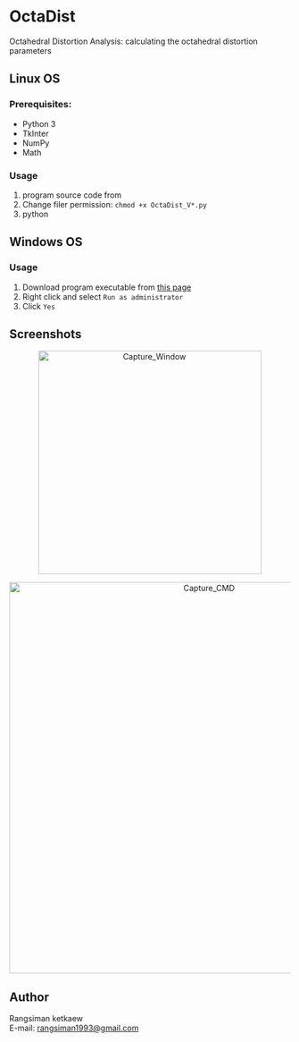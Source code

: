 # OctaDist
Octahedral Distortion Analysis: calculating the octahedral distortion parameters

## Linux OS
### Prerequisites:
- Python 3
- TkInter
- NumPy
- Math
### Usage
1. program source code from 
2. Change filer permission: `chmod +x OctaDist_V*.py`
3. python

## Windows OS
### Usage
1. Download program executable from [this page](https://github.com/rangsimanketkaew/OctaDist/releases)
2. Right click and select `Run as administrator`
3. Click `Yes`

## Screenshots
<p align="center">
   <img alt="Capture_Window" src="https://github.com/rangsimanketkaew/OctaDist/blob/master/Capture_Window.jpg" align=middle width="400pt" hight="100pt" /> 
<p/>

<p align="center">
<img alt="Capture_CMD" src="https://github.com/rangsimanketkaew/OctaDist/blob/master/Capture_CMD.jpg" align=middle width="700pt" hight="100pt" /> 
<p/>

## Author
Rangsiman ketkaew <br/>
E-mail: rangsiman1993@gmail.com
